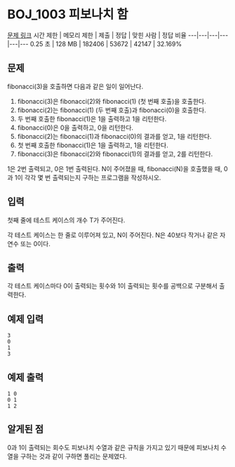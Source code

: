 # BOJ_1003 피보나치 함
[문제 링크](https://www.acmicpc.net/problem/2579)
시간 제한 |	메모리 제한 |	제출 |	정답 |	맞힌 사람 |	정답 비율
---|---|---|---|---|---
0.25 초 |	128 MB |	182406 |	53672 |	42147 |	32.169%


## 문제
fibonacci(3)을 호출하면 다음과 같은 일이 일어난다.

1. fibonacci(3)은 fibonacci(2)와 fibonacci(1) (첫 번째 호출)을 호출한다.
2. fibonacci(2)는 fibonacci(1) (두 번째 호출)과 fibonacci(0)을 호출한다.
3. 두 번째 호출한 fibonacci(1)은 1을 출력하고 1을 리턴한다.
4. fibonacci(0)은 0을 출력하고, 0을 리턴한다.
5. fibonacci(2)는 fibonacci(1)과 fibonacci(0)의 결과를 얻고, 1을 리턴한다.
6. 첫 번째 호출한 fibonacci(1)은 1을 출력하고, 1을 리턴한다.
7. fibonacci(3)은 fibonacci(2)와 fibonacci(1)의 결과를 얻고, 2를 리턴한다.

1은 2번 출력되고, 0은 1번 출력된다. N이 주어졌을 때, fibonacci(N)을 호출했을 때, 0과 1이 각각 몇 번 출력되는지 구하는 프로그램을 작성하시오.

## 입력
첫째 줄에 테스트 케이스의 개수 T가 주어진다.

각 테스트 케이스는 한 줄로 이루어져 있고, N이 주어진다. N은 40보다 작거나 같은 자연수 또는 0이다.

## 출력
각 테스트 케이스마다 0이 출력되는 횟수와 1이 출력되는 횟수를 공백으로 구분해서 출력한다.

## 예제 입력
```
3
0
1
3
```

## 예제 출력
```
1 0
0 1
1 2
```

## 알게된 점
0과 1이 출력되는 회수도 피보나치 수열과 같은 규칙을 가지고 있기 때문에 피보나치 수열을 구하는 것과 같이 구하면 풀리는 문제였다.
